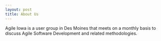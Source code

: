 ```yaml
---
layout: post 
title: About Us
---
```

Agile Iowa is a user group in Des Moines that meets on a monthly basis to discuss Agile Software Development and related methodologies.

